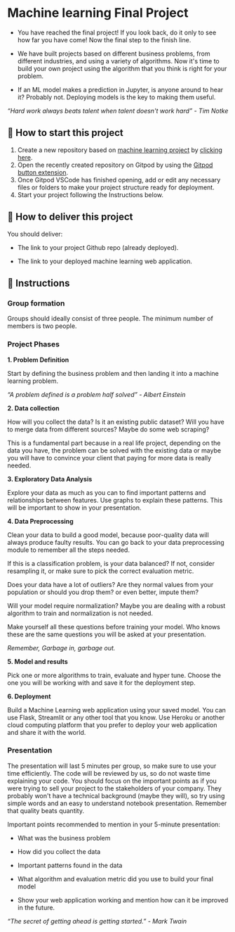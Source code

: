<!-- hide -->
# Machine learning Final Project
<!-- endhide -->

- You have reached the final project! If you look back, do it only to see how far you have come! Now the final step to the finish line.

- We have built projects based on different business problems, from different industries, and using a variety of algorithms. Now it's time to build your own project using the algorithm that you think is right for your problem.

- If an ML model makes a prediction in Jupyter, is anyone around to hear it? Probably not. Deploying models is the key to making them useful.

*“Hard work always beats talent when talent doesn't work hard” - Tim Notke*

## 🌱  How to start this project

1. Create a new repository based on [machine learning project](https://github.com/4GeeksAcademy/machine-learning-python-template/generate) by [clicking here](https://github.com/4GeeksAcademy/machine-learning-python-template).
2. Open the recently created repository on Gitpod by using the [Gitpod button extension](https://www.gitpod.io/docs/browser-extension/).
3. Once Gitpod VSCode has finished opening, add or edit any necessary files or folders to make your project structure ready for deployment.
4. Start your project following the Instructions below.

## 🚛 How to deliver this project

You should deliver:

- The link to your project Github repo (already deployed).

- The link to your deployed machine learning web application.

## 📝 Instructions

### Group formation

Groups should ideally consist of three people. The minimum number of members is two people.

### Project Phases

**1. Problem Definition**

Start by defining the business problem and then landing it into a machine learning problem.

*“A problem defined is a problem half solved” - Albert Einstein*

**2. Data collection**

How will you collect the data? Is it an existing public dataset? Will you have to merge data from different sources? Maybe do some web scraping?

This is a fundamental part because in a real life project, depending on the data you have, the problem can be solved with the existing data or maybe you will have to convince your client that paying for more data is really needed.

**3. Exploratory Data Analysis** 

Explore your data as much as you can to find important patterns and relationships between features. Use graphs to explain these patterns. This will be important to show in your presentation.

**4. Data Preprocessing**

Clean your data to build a good model, because poor-quality data will always produce faulty results. You can go back to your data preprocessing module to remember all the steps needed. 

If this is a classification problem, is your data balanced? If not, consider resampling it, or make sure to pick the correct evaluation metric.

Does your data have a lot of outliers? Are they normal values from your population or should you drop them? or even better, impute them?

Will your model require normalization? Maybe you are dealing with a robust algorithm to train and normalization is not needed.

Make yourself all these questions before training your model. Who knows these are the same questions you will be asked at your presentation.

*Remember, Garbage in, garbage out.*

**5. Model and results**

Pick one or more algorithms to train, evaluate and hyper tune. Choose the one you will be working with and save it for the deployment step.

**6. Deployment**

Build a Machine Learning web application using your saved model. You can use Flask, Streamlit or any other tool that you know.
Use Heroku or another cloud computing platform that you prefer to deploy your web application and share it with the world.


### Presentation

The presentation will last 5 minutes per group, so make sure to use your time efficiently. The code will be reviewed by us, so do not waste time explaining your code. You should focus on the important points as if you were trying to sell your project to the stakeholders of your company. They probably won't have a technical background (maybe they will), so try using simple words and an easy to understand notebook presentation. Remember that quality beats quantity.

Important points recommended to mention in your 5-minute presentation:

- What was the business problem

- How did you collect the data

- Important patterns found in the data

- What algorithm and evaluation metric did you use to build your final model

- Show your web application working and mention how can it be improved in the future.


*“The secret of getting ahead is getting started.” - Mark Twain*





